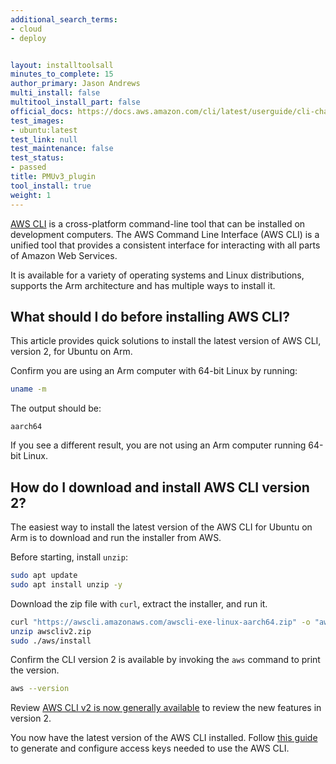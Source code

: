 ```yaml
---
additional_search_terms:
- cloud
- deploy


layout: installtoolsall
minutes_to_complete: 15
author_primary: Jason Andrews
multi_install: false
multitool_install_part: false
official_docs: https://docs.aws.amazon.com/cli/latest/userguide/cli-chap-getting-started.html
test_images:
- ubuntu:latest
test_link: null
test_maintenance: false
test_status:
- passed
title: PMUv3_plugin
tool_install: true
weight: 1
---
```


[AWS CLI](https://docs.aws.amazon.com/cli/index.html) is a cross-platform command-line tool that can be installed on development computers. The AWS Command Line Interface (AWS CLI) is a unified tool that provides a consistent interface for interacting with all parts of Amazon Web Services. 

It is available for a variety of operating systems and Linux distributions, supports the Arm architecture and has multiple ways to install it. 

## What should I do before installing AWS CLI?

This article provides quick solutions to install the latest version of AWS CLI, version 2, for Ubuntu on Arm.

Confirm you are using an Arm computer with 64-bit Linux by running:

```bash { target="ubuntu:latest" }
uname -m
```

The output should be:

```output
aarch64
```

If you see a different result, you are not using an Arm computer running 64-bit Linux.

## How do I download and install AWS CLI version 2?

The easiest way to install the latest version of the AWS CLI for Ubuntu on Arm is to download and run the installer from AWS.

Before starting, install `unzip`:

```bash { target="ubuntu:latest" }
sudo apt update
sudo apt install unzip -y
```

Download the zip file with `curl`, extract the installer, and run it.  

```bash { target="ubuntu:latest" }
curl "https://awscli.amazonaws.com/awscli-exe-linux-aarch64.zip" -o "awscliv2.zip"
unzip awscliv2.zip
sudo ./aws/install
```

Confirm the CLI version 2 is available by invoking the `aws` command to print the version.

```bash { target="ubuntu:latest" }
aws --version
```

Review [AWS CLI v2 is now generally available](https://aws.amazon.com/blogs/developer/aws-cli-v2-is-now-generally-available/) to review the new features in version 2. 

You now have the latest version of the AWS CLI installed. Follow [this guide](/install-guides/aws_access_keys/) to generate and configure access keys needed to use the AWS CLI.
